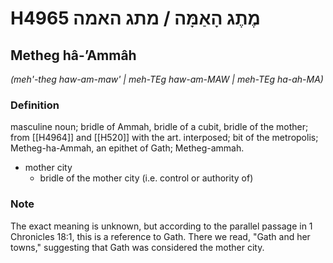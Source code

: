 # H4965 מֶתֶג הָאַמָּה / מתג האמה

## Metheg hâ-ʼAmmâh

_(meh'-theg haw-am-maw' | meh-TEɡ haw-am-MAW | meh-TEɡ ha-ah-MA)_

### Definition

masculine noun; bridle of Ammah, bridle of a cubit, bridle of the mother; from [[H4964]] and [[H520]] with the art. interposed; bit of the metropolis; Metheg-ha-Ammah, an epithet of Gath; Metheg-ammah.

- mother city
    - bridle of the mother city (i.e. control or authority of)


### Note

The exact meaning is unknown, but according to the parallel passage in 1 Chronicles 18:1, this is a reference to Gath. There we read, "Gath and her towns," suggesting that Gath was considered the mother city.


